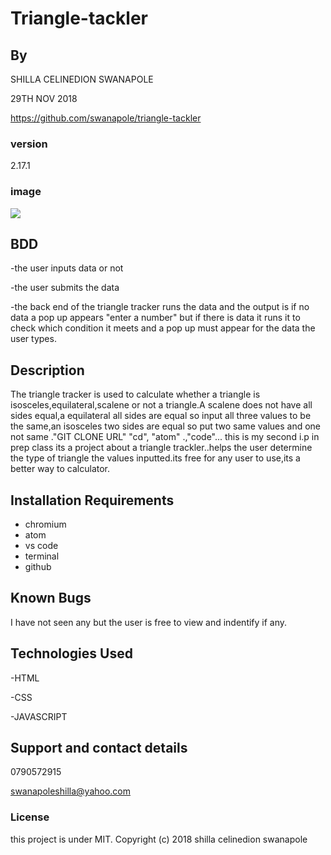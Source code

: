 # Triangle-tackler

## By 
 SHILLA CELINEDION SWANAPOLE
 
 29TH NOV 2018
 
 https://github.com/swanapole/triangle-tackler
 
 
 ### version
 2.17.1
 
 ### image
 <img src="http://mathworld.wolfram.com/images/eps-gif/Triangles_750.gif">
 
 ## BDD
 -the user inputs data or not
 
 -the user submits the data
 
 -the back end of the triangle tracker runs the data and the output is if no data a pop up appears  "enter a number" but if there is data it runs it to check which condition it meets and a pop up must appear for the data the user types.
 
## Description
The triangle tracker is used to calculate whether a triangle is isosceles,equilateral,scalene or not a triangle.A scalene does not have all sides equal,a equilateral all sides are equal so input all three values to be the same,an isosceles two sides are equal so put two same values and one not same ."GIT CLONE URL" "cd", "atom" .,"code"...
this is my second i.p in prep class its a project about a triangle trackler..helps the user determine the type of triangle the values inputted.its free for any user to use,its a better way to calculator.

## Installation Requirements
* chromium
* atom
* vs code
* terminal
* github

## Known Bugs
I have not seen any but the user is free to view and indentify if any.

## Technologies Used
-HTML

-CSS

-JAVASCRIPT


## Support and contact details
0790572915

swanapoleshilla@yahoo.com

### License
this project is under MIT.
Copyright (c) 2018 shilla celinedion swanapole
